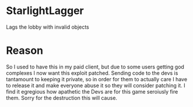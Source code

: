 # StarlightLagger

Lags the lobby with invalid objects

# Reason

So I used to have this in my paid client, but due to some users getting god complexes I now want this exploit patched. Sending code to the devs is tantamount to keeping it private, so in order for them to actually care I have to release it and make everyone abuse it so they will consider patching it. I find it egregious how apathetic the Devs are for this game seroiusly fire them. Sorry for the destruction this will cause.
